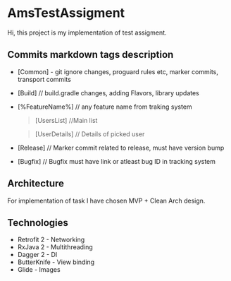 # AmsTestAssigment

Hi, this project is my implementation of test assigment.

## Commits markdown tags description
  -   [Common] - git ignore changes, proguard rules etc, marker commits, transport commits
  -   [Build] // build.gradle changes, adding Flavors, library updates
  -   [%FeatureName%] // any feature name from traking system
        > [UsersList] //Main list
        
        > [UserDetails] // Details of picked user 
  -   [Release] // Marker commit related to release, must have version bump 
  -   [Bugfix] // Bugfix must have link or atleast bug ID in tracking system

## Architecture
For implementation of task I have chosen MVP + Clean Arch design.
    
## Technologies    
  - Retrofit 2 - Networking 
  - RxJava 2 - Multithreading
  - Dagger 2 - DI
  - ButterKnife - View binding
  - Glide - Images
